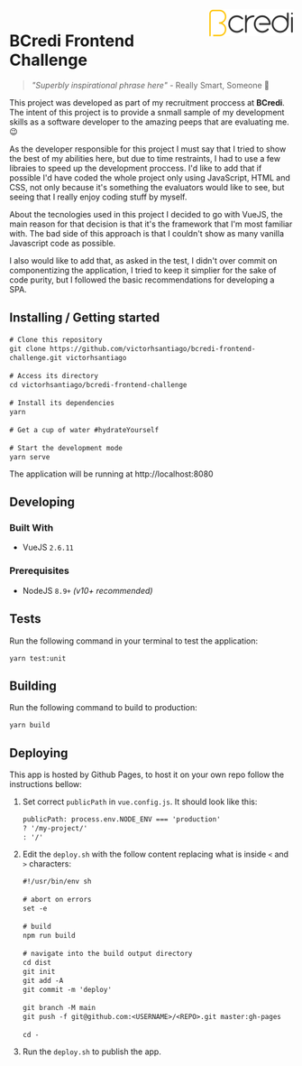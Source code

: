 <img src="./src/assets/svg/logo.svg" alt="BCredi" align="right">

# BCredi Frontend Challenge

> <cite>"Superbly inspirational phrase here"</cite> - Really Smart, Someone 🌟

<p>
  This project was developed as part of my recruitment proccess at <strong>BCredi</strong>. The intent of this project is to provide a snmall sample of my development skills as a software developer to the amazing peeps that are evaluating me. 😉
</p>
<p>
  As the developer responsible for this project I must say that I tried to show the best of my abilities here, but due to time restraints, I had to use a few libraies to speed up the development proccess. I'd like to add that if possible I'd have coded the whole project only using JavaScript, HTML and CSS, not only because it's something the evaluators would like to see, but seeing that I really enjoy coding stuff by myself.
</p>
<p>
  About the tecnologies used in this project I decided to go with VueJS, the main reason for that decision is that it's the framework that I'm most familiar with. The bad side of this approach is that I couldn't show as many vanilla Javascript code as possible.
</p>
<p>
  I also would like to add that, as asked in the test, I didn't over commit on componentizing the application, I tried to keep it simplier for the sake of code purity, but I followed the basic recommendations for developing a SPA.
</p>

## Installing / Getting started

```shell
# Clone this repository
git clone https://github.com/victorhsantiago/bcredi-frontend-challenge.git victorhsantiago

# Access its directory
cd victorhsantiago/bcredi-frontend-challenge

# Install its dependencies
yarn

# Get a cup of water #hydrateYourself

# Start the development mode
yarn serve
```

The application will be running at http://localhost:8080

## Developing

### Built With
<ul>
  <li>VueJS <code>2.6.11</code></li>
</ul>

### Prerequisites
<ul>
  <li>NodeJS <code>8.9+</code> <em>(v10+ recommended)</em></li>
</ul>

## Tests

Run the following command in your terminal to test the application:

```shell
yarn test:unit
```
## Building

Run the following command to build to production:
```shell
yarn build
```

## Deploying

This app is hosted by Github Pages, to host it on your own repo follow the instructions bellow:

<ol>
  <li>
    Set correct <code>publicPath</code> in <code>vue.config.js</code>.
    It should look like this:

    publicPath: process.env.NODE_ENV === 'production'
    ? '/my-project/'
    : '/'

  </li>
  <li>
    Edit the <code>deploy.sh</code> with the follow content replacing what is inside <code><</code> and <code>></code> characters:

    #!/usr/bin/env sh

    # abort on errors
    set -e

    # build
    npm run build

    # navigate into the build output directory
    cd dist
    git init
    git add -A
    git commit -m 'deploy'

    git branch -M main
    git push -f git@github.com:<USERNAME>/<REPO>.git master:gh-pages

    cd -
  </li>
  <li>
    Run the <code>deploy.sh</code> to publish the app.
  </li>
</ol>
